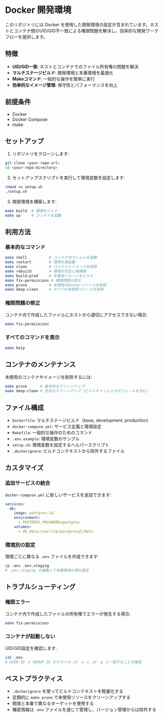 # Docker 開発環境

このリポジトリには Docker を使用した開発環境の設定が含まれています。ホストとコンテナ間のUID/GID不一致による権限問題を解決し、効率的な開発ワークフローを提供します。

## 特徴

- **UID/GID一致**: ホストとコンテナでのファイル所有権の問題を解決
- **マルチステージビルド**: 開発環境と本番環境を最適化
- **Makeコマンド**: 一般的な操作を簡単に実行
- **効率的なイメージ管理**: 保守性とパフォーマンスを向上

## 前提条件

- Docker
- Docker Compose
- make

## セットアップ

1. リポジトリをクローンします:

```bash
git clone <your-repo-url>
cd <your-repo-directory>
```

2. セットアップスクリプトを実行して環境変数を設定します:

```bash
chmod +x setup.sh
./setup.sh
```

3. 開発環境を構築します:

```bash
make build  # 環境をビルド
make up     # コンテナを起動
```

## 利用方法

### 基本的なコマンド

```bash
make shell          # コンテナ内でシェルを起動
make restart        # 環境を再起動
make clean          # コンテナとイメージを削除
make rebuild        # 環境を完全に再構築
make build-prod     # 本番用イメージをビルド
make fix-permissions # 権限問題を修正
make prune          # 未使用のDockerリソースを削除
make deep-clean     # すべての未使用リソースを削除
```

### 権限問題の修正

コンテナ内で作成したファイルにホストから適切にアクセスできない場合:

```bash
make fix-permissions
```

### すべてのコマンドを表示

```bash
make help
```

## コンテナのメンテナンス

未使用のコンテナやイメージを削除するには:

```bash
make prune      # 基本的なクリーンアップ
make deep-clean # 完全なクリーンアップ（ビルドキャッシュやボリュームを含む）
```

## ファイル構成

- `Dockerfile`: マルチステージビルド（base, development, production）
- `docker-compose.yml`: サービス定義と環境設定
- `Makefile`: 一般的な操作のためのコマンド
- `.env.example`: 環境変数のサンプル
- `setup.sh`: 環境変数を設定するヘルパースクリプト
- `.dockerignore`: ビルドコンテキストから除外するファイル

## カスタマイズ

### 追加サービスの統合

`docker-compose.yml` に新しいサービスを追加できます:

```yaml
services:
  db:
    image: postgres:14
    environment:
      - POSTGRES_PASSWORD=postgres
    volumes:
      - db_data:/var/lib/postgresql/data
```

### 環境別の設定

環境ごとに異なる `.env` ファイルを作成できます:

```bash
cp .env .env.staging
# .env.staging を編集して本番環境の値を設定
```

## トラブルシューティング

### 権限エラー

コンテナ内で作成したファイルの所有権でエラーが発生する場合:

```bash
make fix-permissions
```

### コンテナが起動しない

UID/GID設定を確認します:

```bash
cat .env
# USER_ID と GROUP_ID がホストの id -u と id -g と一致することを確認
```

## ベストプラクティス

- `.dockerignore` を使ってビルドコンテキストを軽量化する
- 定期的に `make prune` で未使用リソースをクリーンアップする
- 開発と本番で異なるターゲットを使用する
- 機密情報は `.env` ファイルを通じて管理し、バージョン管理からは除外する
